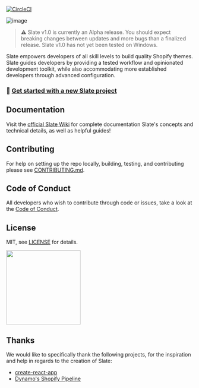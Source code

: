 [![CircleCI](https://circleci.com/gh/Shopify/slate.svg?style=svg&circle-token=f18ea06638792678e7dbfa1b8413570cd2896dff)](https://circleci.com/gh/Shopify/slate)

![image](https://user-images.githubusercontent.com/4837696/39584295-1481b80e-4ec0-11e8-9fae-f57a442ede7f.jpg)

> ⚠️ Slate v1.0 is currently an Alpha release. You should expect breaking changes between updates and more bugs than a finalized release. Slate v1.0 has not yet been tested on Windows.

Slate empowers developers of all skill levels to build quality Shopify themes. Slate guides developers by providing a tested workflow and opinionated development toolkit, while also accommodating more established developers through advanced configuration.

### 🚀 [Get started with a new Slate project](https://github.com/Shopify/slate/wiki/Getting-Started)

## Documentation

Visit the [official Slate Wiki](https://github.com/Shopify/slate/wiki) for complete documentation Slate's concepts and technical details, as well as helpful guides!

## Contributing

For help on setting up the repo locally, building, testing, and contributing
please see [CONTRIBUTING.md](https://github.com/Shopify/slate/blob/master/CONTRIBUTING.md).

## Code of Conduct

All developers who wish to contribute through code or issues, take a look at the
[Code of Conduct](https://github.com/Shopify/slate/blob/master/CODE_OF_CONDUCT.md).

## License

MIT, see [LICENSE](http://github.com/Shopify/slate/blob/master/LICENSE) for details.

<img src="https://cdn.shopify.com/shopify-marketing_assets/builds/19.0.0/shopify-full-color-black.svg" width="200" />

## Thanks

We would like to specifically thank the following projects, for the inspiration and help in regards to the creation of Slate:

* [create-react-app](https://github.com/facebookincubator/create-react-app)
* [Dynamo's Shopify Pipeline](https://github.com/DynamoMTL/shopify-pipeline)
